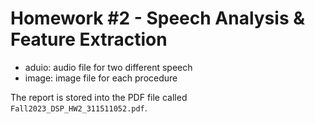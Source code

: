 # Homework #2 - Speech Analysis & Feature Extraction

- aduio: audio file for two different speech
- image: image file for each procedure

The report is stored into the PDF file called `Fall2023_DSP_HW2_311511052.pdf`.
